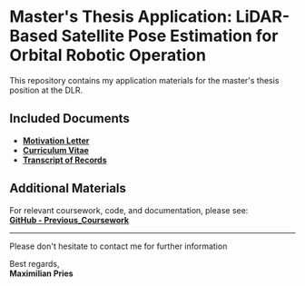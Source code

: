# Master's Thesis Application: LiDAR-Based Satellite Pose Estimation for Orbital Robotic Operation

This repository contains my application materials for the master's thesis position at the DLR.

## Included Documents
- [**Motivation Letter**](/PriesMaximilian_Motivation_PEK.pdf)
- [**Curriculum Vitae**](/PriesMaximilian_CV_0725.pdf)
- [**Transcript of Records**](/PriesMaximilian_Transcript_0725.pdf)

## Additional Materials
For relevant coursework, code, and documentation, please see:  
[**GitHub - Previous_Coursework**](https://github.com/maxwell6q/Previous_Coursework)

---
Please don't hesitate to contact me for further information

Best regards,  
**Maximilian Pries**
